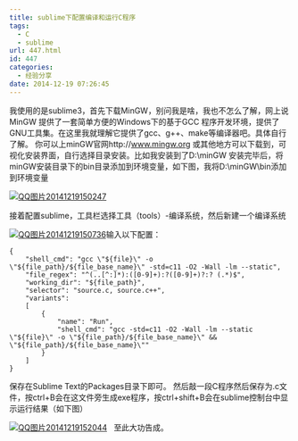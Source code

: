 ```yaml
---
title: sublime下配置编译和运行C程序
tags:
  - C
  - sublime
url: 447.html
id: 447
categories:
  - 经验分享
date: 2014-12-19 07:26:45
---
```


我使用的是sublime3，首先下载MinGW，别问我是啥，我也不怎么了解，网上说 MinGW 提供了一套简单方便的Windows下的基于GCC 程序开发环境，提供了GNU工具集。在这里我就理解它提供了gcc、g++、make等编译器吧。具体自行了解。 你可以上minGW官网http://www.mingw.org 或其他地方可以下载到，可视化安装界面，自行选择目录安装。比如我安装到了D:\\minGW 安装完毕后，将minGW安装目录下的bin目录添加到环境变量，如下图，我将D:\\minGW\\bin添加到环境变量

<!-- more -->

[![QQ图片20141219150247](http://storage.veitor.net/uploads/2014/12/QQ图片20141219150247.jpg)](http://storage.veitor.net/uploads/2014/12/QQ图片20141219150247.jpg)


接着配置sublime，工具栏选择工具（tools）-编译系统，然后新建一个编译系统

[![QQ图片20141219150736](http://storage.veitor.net/uploads/2014/12/QQ图片20141219150736.jpg)](http://storage.veitor.net/uploads/2014/12/QQ图片20141219150736.jpg)输入以下配置：
```
{
	"shell_cmd": "gcc \"${file}\" -o \"${file_path}/${file_base_name}\" -std=c11 -O2 -Wall -lm --static",
	"file_regex": "^(..[^:]*):([0-9]+):?([0-9]+)?:? (.*)$",
	"working_dir": "${file_path}",
	"selector": "source.c, source.c++",
	"variants":
	[
		{
			"name": "Run",
			"shell_cmd": "gcc -std=c11 -O2 -Wall -lm --static \"${file}\" -o \"${file_path}/${file_base_name}\" && \"${file_path}/${file_base_name}\""
		}
	]
}
```

保存在Sublime Text的Packages目录下即可。 然后敲一段C程序然后保存为.c文件，按ctrl+B会在这文件旁生成exe程序，按ctrl+shift+B会在sublime控制台中显示运行结果（如下图） 

[![QQ图片20141219152044](http://storage.veitor.net/uploads/2014/12/QQ图片20141219152044.jpg)](http://storage.veitor.net/uploads/2014/12/QQ图片20141219152044.jpg)   至此大功告成。